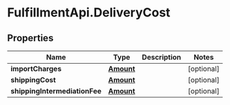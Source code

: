 # FulfillmentApi.DeliveryCost

## Properties
Name | Type | Description | Notes
------------ | ------------- | ------------- | -------------
**importCharges** | [**Amount**](Amount.md) |  | [optional] 
**shippingCost** | [**Amount**](Amount.md) |  | [optional] 
**shippingIntermediationFee** | [**Amount**](Amount.md) |  | [optional] 
